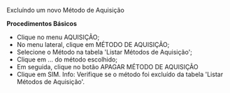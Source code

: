 Excluíndo um novo Método de Aquisição

<b>Procedimentos Básicos</b>

* Clique no menu AQUISIÇÃO;
* No menu lateral, clique em MÉTODO DE AQUISIÇÃO;
* Selecione o Método na tabela 'Listar Métodos de Aquisição';
* Clique em ... do método escolhido;
* Em seguida, clique no botão APAGAR MÉTODO DE AQUISIÇÃO
* Clique em SIM.
  Info: Verifique se o método foi excluído da tabela 'Listar Métodos de Aquisição'.
